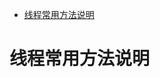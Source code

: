 <!-- TOC -->

- [线程常用方法说明](#%e7%ba%bf%e7%a8%8b%e5%b8%b8%e7%94%a8%e6%96%b9%e6%b3%95%e8%af%b4%e6%98%8e)

<!-- /TOC -->
# 线程常用方法说明